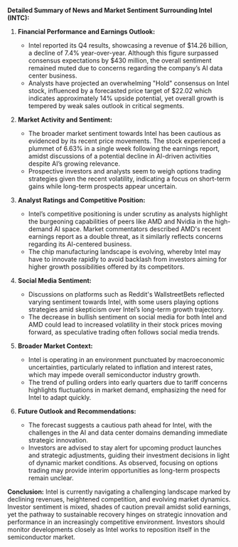 **Detailed Summary of News and Market Sentiment Surrounding Intel (INTC):**

1. **Financial Performance and Earnings Outlook:**
   - Intel reported its Q4 results, showcasing a revenue of $14.26 billion, a decline of 7.4% year-over-year. Although this figure surpassed consensus expectations by $430 million, the overall sentiment remained muted due to concerns regarding the company’s AI data center business.
   - Analysts have projected an overwhelming "Hold" consensus on Intel stock, influenced by a forecasted price target of $22.02 which indicates approximately 14% upside potential, yet overall growth is tempered by weak sales outlook in critical segments.
   
2. **Market Activity and Sentiment:**
   - The broader market sentiment towards Intel has been cautious as evidenced by its recent price movements. The stock experienced a plummet of 6.63% in a single week following the earnings report, amidst discussions of a potential decline in AI-driven activities despite AI’s growing relevance.
   - Prospective investors and analysts seem to weigh options trading strategies given the recent volatility, indicating a focus on short-term gains while long-term prospects appear uncertain.

3. **Analyst Ratings and Competitive Position:**
   - Intel’s competitive positioning is under scrutiny as analysts highlight the burgeoning capabilities of peers like AMD and Nvidia in the high-demand AI space. Market commentators described AMD's recent earnings report as a double threat, as it similarly reflects concerns regarding its AI-centered business.
   - The chip manufacturing landscape is evolving, whereby Intel may have to innovate rapidly to avoid backlash from investors aiming for higher growth possibilities offered by its competitors.

4. **Social Media Sentiment:**
   - Discussions on platforms such as Reddit's WallstreetBets reflected varying sentiment towards Intel, with some users playing options strategies amid skepticism over Intel’s long-term growth trajectory.
   - The decrease in bullish sentiment on social media for both Intel and AMD could lead to increased volatility in their stock prices moving forward, as speculative trading often follows social media trends.

5. **Broader Market Context:**
   - Intel is operating in an environment punctuated by macroeconomic uncertainties, particularly related to inflation and interest rates, which may impede overall semiconductor industry growth.
   - The trend of pulling orders into early quarters due to tariff concerns highlights fluctuations in market demand, emphasizing the need for Intel to adapt quickly.

6. **Future Outlook and Recommendations:**
   - The forecast suggests a cautious path ahead for Intel, with the challenges in the AI and data center domains demanding immediate strategic innovation.
   - Investors are advised to stay alert for upcoming product launches and strategic adjustments, guiding their investment decisions in light of dynamic market conditions. As observed, focusing on options trading may provide interim opportunities as long-term prospects remain unclear.

**Conclusion:**
Intel is currently navigating a challenging landscape marked by declining revenues, heightened competition, and evolving market dynamics. Investor sentiment is mixed, shades of caution prevail amidst solid earnings, yet the pathway to sustainable recovery hinges on strategic innovation and performance in an increasingly competitive environment. Investors should monitor developments closely as Intel works to reposition itself in the semiconductor market. 
```